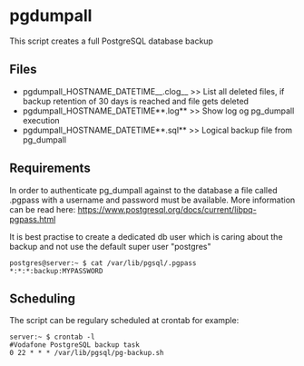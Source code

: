 # pgdumpall
This script creates a full PostgreSQL database backup

## Files
- pgdumpall_HOSTNAME_DATETIME__.clog__  >>  List all deleted files, if backup retention of 30 days is reached and file gets deleted
- pgdumpall_HOSTNAME_DATETIME**.log**  >> Show log og pg_dumpall execution
- pgdumpall_HOSTNAME_DATETIME**.sql**  >> Logical backup file from pg_dumpall

## Requirements
In order to authenticate pg_dumpall against to the database a file called .pgpass with a username and password must be available.
More information can be read here: https://www.postgresql.org/docs/current/libpq-pgpass.html

It is best practise to create a dedicated db user which is caring about the backup and not use the default super user "postgres"
```
postgres@server:~ $ cat /var/lib/pgsql/.pgpass
*:*:*:backup:MYPASSWORD
```

## Scheduling
The script can be regulary scheduled at crontab for example:
```
server:~ $ crontab -l
#Vodafone PostgreSQL backup task
0 22 * * * /var/lib/pgsql/pg-backup.sh
```
